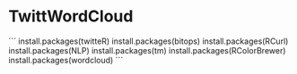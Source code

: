 # TwittWordCloud

´´´
install.packages(twitteR)
install.packages(bitops)
install.packages(RCurl)
install.packages(NLP)
install.packages(tm)
install.packages(RColorBrewer)
install.packages(wordcloud)
´´´
